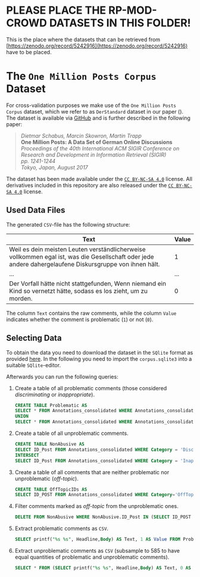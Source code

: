 # PLEASE PLACE THE RP-MOD-CROWD DATASETS IN THIS FOLDER!

This is the place where the datasets that can be retrieved from [https://zenodo.org/record/5242916](https://zenodo.org/record/5242916) have to be placed.

# The `One Million Posts Corpus` Dataset

For cross-validation purposes we make use of the `One Million Posts Corpus` dataset, which we refer to as `DerStandard` dataset in our paper ().
The dataset is available via [GitHub](https://ofai.github.io/million-post-corpus/) and is further described in the following paper:

> *Dietmar Schabus, Marcin Skowron, Martin Trapp*<br>
> **One Million Posts: A Data Set of German Online Discussions**<br>
> *Proceedings of the 40th International ACM SIGIR Conference on Research and Development in Information Retrieval (SIGIR)*<br>
> *pp. 1241-1244*<br>
> *Tokyo, Japan, August 2017*

The dataset has been made available under the [`CC BY-NC-SA 4.0`](LICENSE) license.
All derivatives included in this repository are also released under the [`CC BY-NC-SA 4.0`](LICENSE) license.


## Used Data Files

The generated `CSV`-file has the following structure:

| Text                                                                                                                                                    | Value |
|---------------------------------------------------------------------------------------------------------------------------------------------------------|-------|
| Weil es dein meisten Leuten verständlicherweise vollkommen egal ist, was die Gesellschaft oder jede andere dahergelaufene Diskursgruppe von ihnen hält. | 1     |
| ...                                                                                                                                                     | ...   |
| Der Vorfall hätte nicht stattgefunden, Wenn niemand ein Kind so vernetzt hätte, sodass es los zieht, um zu morden.                                      | 0     |

The column `Text` contains the raw comments, while the column `Value` indicates whether the comment is problematic (`1`) or not (`0`).

## Selecting Data

To obtain the data you need to download the dataset in the `SQlite` format as provided [here](https://github.com/OFAI/million-post-corpus/releases/download/v1.0.0/million_post_corpus.tar.bz2).
In the following you need to import the `corpus.sqlite3` into a suitable `SQlite`-editor.

Afterwards you can run the following queries:

1.  Create a table of all problematic comments (those considered *discriminating* or *inappropriate*).
    ```sql
    CREATE TABLE Problematic AS
    SELECT * FROM Annotations_consolidated WHERE Annotations_consolidated.Category='Discriminating' AND Value > 0 GROUP BY ID_Post 
    UNION 
    SELECT * FROM Annotations_consolidated WHERE Annotations_consolidated.Category='Inappropriate' AND Value > 0 GROUP BY ID_Post;
    ```
2.  Create a table of all unproblematic comments.
    ```sql
    CREATE TABLE NonAbusive AS
    SELECT ID_Post FROM Annotations_consolidated WHERE Category = 'Discriminating' AND Value = 0
    INTERSECT
    SELECT ID_Post FROM Annotations_consolidated WHERE Category = 'Inappropriate' AND Value = 0;
    ```
3.  Create a table of all comments that are neither problematic nor unproblematic (*off-topic*).
    ```sql
    CREATE TABLE OffTopicIDs AS
    SELECT ID_POST FROM Annotations_consolidated WHERE Category='OffTopic' AND Value = 1 GROUP BY ID_Post;
    ```
4.  Filter comments marked as *off-topic* from the unproblematic ones.
    ```sql
    DELETE FROM NonAbusive WHERE NonAbusive.ID_Post IN (SELECT ID_POST FROM OffTopicIDs);
    ```
5.  Extract problematic comments as `CSV`.
    ```sql
    SELECT printf("%s %s", Headline,Body) AS Text, 1 AS Value FROM Problematic INNER JOIN Posts WHERE Posts.ID_Post = Problematic.ID_Post;
    ```
5.  Extract unproblematic comments as `CSV` (subsample to 585 to have equal quantities of problematic and unproblematic comments).
    ```sql
    SELECT * FROM (SELECT printf("%s %s", Headline,Body) AS Text, 0 AS Value FROM NonAbusive INNER JOIN Posts WHERE Posts.ID_Post = NonAbusive.ID_Post ORDER BY random() limit 585);
    ```